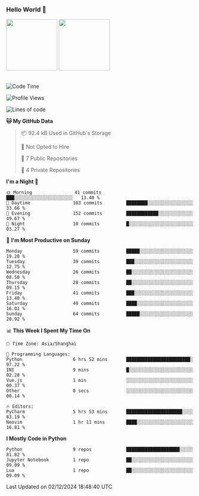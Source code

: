 ### Hello World 👋
<img align="" height="137px" src="https://github-readme-stats.vercel.app/api?username=myhMARS&hide_title=true&hide_border=true&show_icons=trueline_height=21&text_color=000&icon_color=000&bg_color=0,ea6161,ffc64d,fffc4d,52fa5a&theme=graywhite" /> </div>
<img align="" height="137px" src="https://github-readme-stats-git-masterrstaa-rickstaa.vercel.app/api/top-langs/?username=myhMARS&hide_title=true&hide_border=true&layout=compact&langs_count=6&text_color=000&icon_color=fff&bg_color=0,52fa5a,4dfcff,c64dff&theme=graywhite" /><br><br>

<!--START_SECTION:waka-->
![Code Time](http://img.shields.io/badge/Code%20Time-378%20hrs%2020%20mins-blue)

![Profile Views](http://img.shields.io/badge/Profile%20Views-0-blue)

![Lines of code](https://img.shields.io/badge/From%20Hello%20World%20I%27ve%20Written-224.7%20thousand%20lines%20of%20code-blue)

**🐱 My GitHub Data** 

> 📦 92.4 kB Used in GitHub's Storage 
 > 
> 🚫 Not Opted to Hire
 > 
> 📜 7 Public Repositories 
 > 
> 🔑 4 Private Repositories 
 > 
**I'm a Night 🦉** 

```text
🌞 Morning                41 commits          ███░░░░░░░░░░░░░░░░░░░░░░   13.40 % 
🌆 Daytime                103 commits         ████████░░░░░░░░░░░░░░░░░   33.66 % 
🌃 Evening                152 commits         ████████████░░░░░░░░░░░░░   49.67 % 
🌙 Night                  10 commits          █░░░░░░░░░░░░░░░░░░░░░░░░   03.27 % 
```
📅 **I'm Most Productive on Sunday** 

```text
Monday                   59 commits          █████░░░░░░░░░░░░░░░░░░░░   19.28 % 
Tuesday                  39 commits          ███░░░░░░░░░░░░░░░░░░░░░░   12.75 % 
Wednesday                26 commits          ██░░░░░░░░░░░░░░░░░░░░░░░   08.50 % 
Thursday                 28 commits          ██░░░░░░░░░░░░░░░░░░░░░░░   09.15 % 
Friday                   41 commits          ███░░░░░░░░░░░░░░░░░░░░░░   13.40 % 
Saturday                 49 commits          ████░░░░░░░░░░░░░░░░░░░░░   16.01 % 
Sunday                   64 commits          █████░░░░░░░░░░░░░░░░░░░░   20.92 % 
```


📊 **This Week I Spent My Time On** 

```text
🕑︎ Time Zone: Asia/Shanghai

💬 Programming Languages: 
Python                   6 hrs 52 mins       ████████████████████████░   97.22 % 
INI                      9 mins              █░░░░░░░░░░░░░░░░░░░░░░░░   02.28 % 
Vue.js                   1 min               ░░░░░░░░░░░░░░░░░░░░░░░░░   00.37 % 
Other                    0 secs              ░░░░░░░░░░░░░░░░░░░░░░░░░   00.14 % 

🔥 Editors: 
PyCharm                  5 hrs 53 mins       █████████████████████░░░░   83.19 % 
Neovim                   1 hr 11 mins        ████░░░░░░░░░░░░░░░░░░░░░   16.81 % 
```

**I Mostly Code in Python** 

```text
Python                   9 repos             ████████████████████░░░░░   81.82 % 
Jupyter Notebook         1 repo              ██░░░░░░░░░░░░░░░░░░░░░░░   09.09 % 
Lua                      1 repo              ██░░░░░░░░░░░░░░░░░░░░░░░   09.09 % 
```




 Last Updated on 02/12/2024 18:48:40 UTC
<!--END_SECTION:waka-->

<!--
**myhMARS/myhMARS** is a ✨ _special_ ✨ repository because its `README.md` (this file) appears on your GitHub profile.

Here are some ideas to get you started:

- 🔭 I’m currently working on ...
- 🌱 I’m currently learning ...
- 👯 I’m looking to collaborate on ...
- 🤔 I’m looking for help with ...
- 💬 Ask me about ...
- 📫 How to reach me: ...
- 😄 Pronouns: ...
- ⚡ Fun fact: ...
-->
